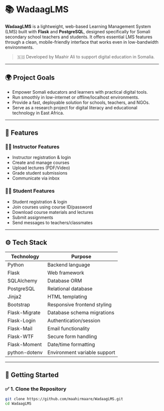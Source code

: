 # 📚 WadaagLMS

**WadaagLMS** is a lightweight, web-based Learning Management System (LMS) built with **Flask** and **PostgreSQL**, designed specifically for Somali secondary school teachers and students. It offers essential LMS features through a clean, mobile-friendly interface that works even in low-bandwidth environments.

> 🇸🇴 Developed by Maahir Ali to support digital education in Somalia.

---

## 🌍 Project Goals

- Empower Somali educators and learners with practical digital tools.  
- Run smoothly in low-internet or offline/localhost environments.  
- Provide a fast, deployable solution for schools, teachers, and NGOs.  
- Serve as a research project for digital literacy and educational technology in East Africa.

---

## 🔧 Features

### 🧑‍🏫 Instructor Features  
- Instructor registration & login  
- Create and manage courses  
- Upload lectures (PDF/Video)  
- Grade student submissions  
- Communicate via inbox

### 👩‍🎓 Student Features  
- Student registration & login  
- Join courses using course ID/password  
- Download course materials and lectures  
- Submit assignments  
- Send messages to teachers/classmates

---

## ⚙️ Tech Stack

| Technology         | Purpose                        |
|--------------------|--------------------------------|
| Python             | Backend language               |
| Flask              | Web framework                  |
| SQLAlchemy         | Database ORM                   |
| PostgreSQL         | Relational database            |
| Jinja2             | HTML templating                |
| Bootstrap          | Responsive frontend styling    |
| Flask-Migrate      | Database schema migrations     |
| Flask-Login        | Authentication/session         |
| Flask-Mail         | Email functionality            |
| Flask-WTF          | Secure form handling           |
| Flask-Moment       | Date/time formatting           |
| python-dotenv      | Environment variable support   |

---

## 🚀 Getting Started

### ✅ 1. Clone the Repository
```bash
git clone https://github.com/maahirmaare/WadaagLMS.git
cd WadaagLMS
